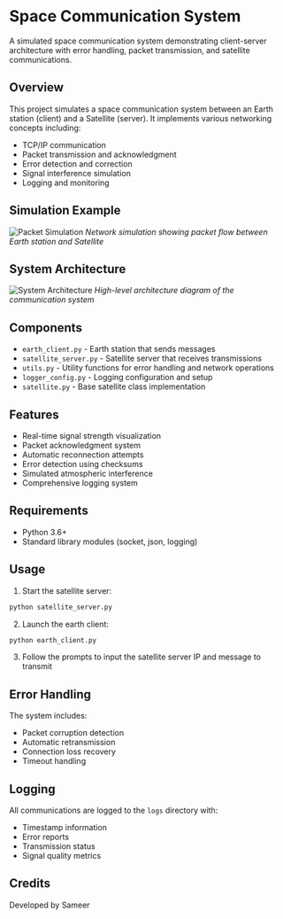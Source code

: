 # Space Communication System

A simulated space communication system demonstrating client-server architecture with error handling, packet transmission, and satellite communications.

## Overview

This project simulates a space communication system between an Earth station (client) and a Satellite (server). It implements various networking concepts including:

- TCP/IP communication
- Packet transmission and acknowledgment
- Error detection and correction
- Signal interference simulation
- Logging and monitoring

## Simulation Example

![Packet Simulation](images/packet_simulation.png)
*Network simulation showing packet flow between Earth station and Satellite*

## System Architecture

![System Architecture](images/system_diagram.png)
*High-level architecture diagram of the communication system*

## Components

- `earth_client.py` - Earth station that sends messages
- `satellite_server.py` - Satellite server that receives transmissions
- `utils.py` - Utility functions for error handling and network operations
- `logger_config.py` - Logging configuration and setup
- `satellite.py` - Base satellite class implementation

## Features

- Real-time signal strength visualization
- Packet acknowledgment system
- Automatic reconnection attempts
- Error detection using checksums
- Simulated atmospheric interference
- Comprehensive logging system

## Requirements

- Python 3.6+
- Standard library modules (socket, json, logging)

## Usage

1. Start the satellite server:
```bash
python satellite_server.py
```

2. Launch the earth client:
```bash
python earth_client.py
```

3. Follow the prompts to input the satellite server IP and message to transmit

## Error Handling

The system includes:
- Packet corruption detection
- Automatic retransmission
- Connection loss recovery
- Timeout handling

## Logging

All communications are logged to the `logs` directory with:
- Timestamp information
- Error reports
- Transmission status
- Signal quality metrics

## Credits

Developed by Sameer